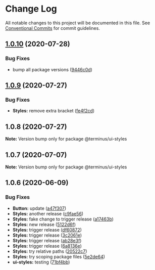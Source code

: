 # Change Log

All notable changes to this project will be documented in this file.
See [Conventional Commits](https://conventionalcommits.org) for commit guidelines.

## [1.0.10](https://github.com/GetTerminus/terminus-oss/compare/@terminus/ui-styles@1.0.9...@terminus/ui-styles@1.0.10) (2020-07-28)


### Bug Fixes

* bump all package versions ([9446c0d](https://github.com/GetTerminus/terminus-oss/commit/9446c0d5cde3bd693cfba7cabbfd2db443a47b00))





## [1.0.9](https://github.com/GetTerminus/terminus-oss/compare/@terminus/ui-styles@1.0.8...@terminus/ui-styles@1.0.9) (2020-07-27)


### Bug Fixes

* **Styles:** remove extra bracket ([fe4f2cd](https://github.com/GetTerminus/terminus-oss/commit/fe4f2cd13b71cd0839f584614e9140e4fccbe835))





## 1.0.8 (2020-07-27)

**Note:** Version bump only for package @terminus/ui-styles





## 1.0.7 (2020-07-07)

**Note:** Version bump only for package @terminus/ui-styles





## 1.0.6 (2020-06-09)


### Bug Fixes

* **Button:** update ([a47f307](https://github.com/GetTerminus/terminus-oss/commit/a47f30757b9216d6ee76788c117e76eacf5289e5))
* **Styles:** another release ([c9fae56](https://github.com/GetTerminus/terminus-oss/commit/c9fae56488ed6d7111c416ecbf68aab29c0a5f45))
* **Styles:** fake change to trigger release ([a17463b](https://github.com/GetTerminus/terminus-oss/commit/a17463b0a03a6d7418b95b35da4a15e1d597df4f))
* **Styles:** new release ([5122d6f](https://github.com/GetTerminus/terminus-oss/commit/5122d6f08695d16e29d46a2cedda40ef284fe156))
* **Styles:** trigger release ([df60872](https://github.com/GetTerminus/terminus-oss/commit/df60872a56f9d6fc931e2fa04d7bed67b51f52ca))
* **Styles:** trigger release ([3c2061e](https://github.com/GetTerminus/terminus-oss/commit/3c2061e2b8214071f6b4b4a69f6948c47f7b6880))
* **Styles:** trigger release ([ab28e3f](https://github.com/GetTerminus/terminus-oss/commit/ab28e3f214dc4b538889fb710fa05e769555778f))
* **Styles:** trigger release ([6a8136e](https://github.com/GetTerminus/terminus-oss/commit/6a8136ef01fe1ab80ed8a350dae51aa3f0561ab6))
* **Styles:** try relative paths ([20522c7](https://github.com/GetTerminus/terminus-oss/commit/20522c7fd0cc025dc0678bc187a7293639daa619))
* **Styles:** try scoping package files ([5e2de64](https://github.com/GetTerminus/terminus-oss/commit/5e2de6414a051060445fe08bf1a1d90307ac5ec0))
* **ui-styles:** testing ([71bf4bb](https://github.com/GetTerminus/terminus-oss/commit/71bf4bb668ce78cd1f305d1bde9b68925dcbf747))
